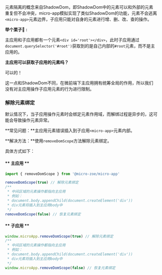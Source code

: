 元素隔离的概念来自ShadowDom，即ShadowDom中的元素可以和外部的元素重复但不会冲突，micro-app模拟实现了类似ShadowDom的功能，元素不会逃离`<micro-app>`元素边界，子应用只能对自身的元素进行增、删、改、查的操作。

**举个栗子🌰 :**

主应用和子应用都有一个元素`<div id='root'></div>`，此时子应用通过`document.querySelector('#root')`获取到的是自己内部的`#root`元素，而不是主应用的。

**主应用可以获取子应用的元素吗？**

可以的！

这一点和ShadowDom不同，在微前端下主应用拥有统筹全局的作用，所以我们没有对主应用操作子应用元素的行为进行限制。

### 解除元素绑定
默认情况下，当子应用操作元素时会绑定元素作用域，而解绑过程是异步的，这可能会导致操作元素异常。

**常见问题：**主应用元素错误插入到子应用`<micro-app>`元素内部。

**解决方法：**使用`removeDomScope`方法解除元素绑定。

具体方式如下：
<!-- tabs:start -->
#### ** 主应用 **
```js
import { removeDomScope } from '@micro-zoe/micro-app'

removeDomScope(true) // 解除元素绑定
/**
 * 中间区域的元素操作都指向主应用
 * 例如：
 * document.body.appendChild(document.createElement('div')) 
 * div元素将插入到主应用body中
 */
removeDomScope(false) // 恢复元素绑定
```

#### ** 子应用 **
```js
window.microApp.removeDomScope(true) // 解除元素绑定
/**
 * 中间区域的元素操作都指向主应用
 * 例如：
 * document.body.appendChild(document.createElement('div')) 
 * div元素将插入到主应用body中
 */
window.microApp.removeDomScope(false) // 恢复元素绑定
```
<!-- tabs:end -->
